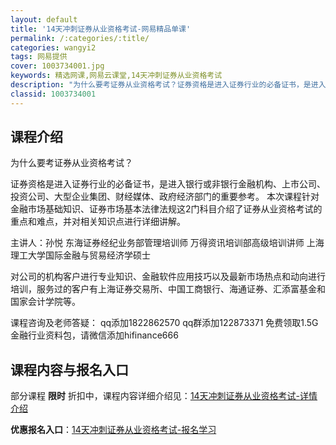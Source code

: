 ```yaml
---
layout: default
title: '14天冲刺证券从业资格考试-网易精品单课'
permalink: /:categories/:title/
categories: wangyi2
tags: 网易提供
cover: 1003734001.jpg
keywords: 精选网课,网易云课堂,14天冲刺证券从业资格考试
description: "为什么要考证券从业资格考试？证券资格是进入证券行业的必备证书，是进入银行或非银行金融机构、上市公司、投资公司、大型企业集团、财经媒体、政府经济部门的重要参考。本次课程针对金融市场基础知识、证"
classid: 1003734001
---
```


## 课程介绍

为什么要考证券从业资格考试？

证券资格是进入证券行业的必备证书，是进入银行或非银行金融机构、上市公司、投资公司、大型企业集团、财经媒体、政府经济部门的重要参考。
本次课程针对金融市场基础知识、证券市场基本法律法规这2门科目介绍了证券从业资格考试的重点和难点，并对相关知识点进行详细讲解。

主讲人：孙悦
东海证券经纪业务部管理培训师 万得资讯培训部高级培训讲师
上海理工大学国际金融与贸易经济学硕士

对公司的机构客户进行专业知识、金融软件应用技巧以及最新市场热点和动向进行培训，服务过的客户有上海证券交易所、中国工商银行、海通证券、汇添富基金和国家会计学院等。

课程咨询及老师答疑：
qq添加1822862570
qq群添加122873371
免费领取1.5G金融行业资料包，请微信添加hifinance666

## 课程内容与报名入口

部分课程 **限时** 折扣中，课程内容详细介绍见：[14天冲刺证券从业资格考试-详情介绍](https://study.163.com/course/introduction/1003734001.htm?share=1&shareId=1025206652&utm_campaign=share&utm_medium=iphoneShare&utm_source=&utm_u=1025206652)

**优惠报名入口**：[14天冲刺证券从业资格考试-报名学习](https://study.163.com/course/introduction/1003734001.htm?share=1&shareId=1025206652&utm_campaign=share&utm_medium=iphoneShare&utm_source=&utm_u=1025206652)

